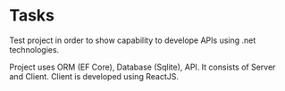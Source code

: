 # Tasks

Test project in order to show capability to develope APIs using .net technologies. 

Project uses ORM (EF Core), Database (Sqlite), API.
It consists of Server and Client. Client is developed using ReactJS.

